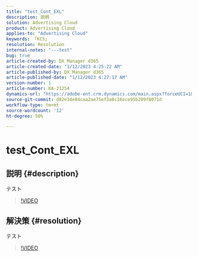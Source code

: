 ```yaml
---
title: "test_Cont_EXL"
description: 説明
solution: Advertising Cloud
product: Advertising Cloud
applies-to: "Advertising Cloud"
keywords: 「KCS」
resolution: Resolution
internal-notes: "---test"
bug: true
article-created-by: DX Manager d365
article-created-date: "1/12/2023 4:25:22 AM"
article-published-by: DX Manager d365
article-published-date: "1/12/2023 4:27:17 AM"
version-number: 1
article-number: KA-21254
dynamics-url: "https://adobe-ent.crm.dynamics.com/main.aspx?forceUCI=1&pagetype=entityrecord&etn=knowledgearticle&id=30ed301d-3192-ed11-aad1-6045bd006079"
source-git-commit: d82e34e84caa2ae75ef3a8c16ece95b209f8071d
workflow-type: tm+mt
source-wordcount: '12'
ht-degree: 50%

---
```


# test_Cont_EXL

## 説明 {#description}

テスト

>[!VIDEO](https://video.tv.adobe.com/v/18696?quality=9&amp;learn=on)




## 解決策 {#resolution}


テスト


>[!VIDEO](https://video.tv.adobe.com/v/18696?quality=9&amp;learn=on)


